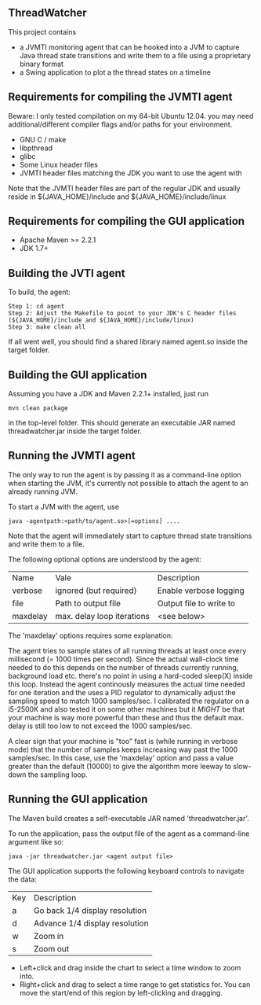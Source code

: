 ThreadWatcher
-------------

This project contains 

- a JVMTI monitoring agent that can be hooked into a JVM to capture Java thread state transitions and write them to a file using a proprietary binary format
- a Swing application to plot a the thread states on a timeline

Requirements for compiling the JVMTI agent
------------------------------------------

Beware: I only tested compilation on my 64-bit Ubuntu 12.04. you may need additional/different compiler flags and/or paths for your environment. 

- GNU C / make
- libpthread
- glibc
- Some Linux header files
- JVMTI header files matching the JDK you want to use the agent with

Note that the JVMTI header files are part of the regular JDK and usually reside in ${JAVA_HOME}/include and ${JAVA_HOME}/include/linux

Requirements for compiling the GUI application
----------------------------------------------

- Apache Maven >= 2.2.1
- JDK 1.7+

Building the JVTI agent
-----------------------

To build, the agent:

````
Step 1: cd agent
Step 2: Adjust the Makefile to point to your JDK's C header files (${JAVA_HOME}/include and ${JAVA_HOME}/include/linux)
Step 3: make clean all
````

If all went well, you should find a shared library named agent.so inside the target folder.

Building the GUI application
----------------------------

Assuming you have a JDK and Maven 2.2.1+ installed, just run

````
mvn clean package
````

in the top-level folder. This should generate an executable JAR named threadwatcher.jar inside the target folder.

Running the JVMTI agent
-----------------------

The only way to run the agent is by passing it as a command-line option when starting the JVM, it's currently not possible to attach the agent to an already running JVM.

To start a JVM with the agent, use

````
java -agentpath:<path/to/agent.so>[=options] ....
````
Note that the agent will immediately start to capture thread state transitions and write them to a file.

The following optional options are understood by the agent:

<table>
<tr>
  <td>Name</td>
  <td>Vale</td>
  <td>Description</td>  
</tr>
<tr>
  <td>verbose</td><td>ignored (but required)</td><td>Enable verbose logging</td>
</tr>
<tr>
  <td>file</td><td>Path to output file</td><td>Output file to write to</td>
</tr>
<tr>
  <td>maxdelay</td><td>max. delay loop iterations</td><td>&lt;see below&gt;</td>
</tr>  
</table>

The 'maxdelay' options requires some explanation:

The agent tries to sample states of all running threads at least once every millisecond (= 1000 times per second). Since the actual wall-clock
time needed to do this depends on the number of threads currently running, background load etc. there's no point in using
a hard-coded sleep(X) inside this loop. Instead the agent continously measures the actual time needed for one iteration and the
uses a PID regulator to dynamically adjust the sampling speed to match 1000 samples/sec. 
I calibrated the regulator on a i5-2500K and also tested it on some other machines but it *MIGHT* be that your machine is way
more powerful than these and thus the default max. delay is still too low to not exceed the 1000 samples/sec. 

A clear sign that your machine is "too" fast is (while running in verbose mode) that the number of samples keeps increasing way past the
1000 samples/sec. In this case, use the 'maxdelay' option and pass a value greater than the default (10000) to give the algorithm more leeway to slow-down the sampling loop.

Running the GUI application
---------------------------

The Maven build creates a self-executable JAR named 'threadwatcher.jar'.

To run the application, pass the output file of the agent as a command-line argument like so:

````
java -jar threadwatcher.jar <agent output file> 
````

The GUI application supports the following keyboard controls to navigate the data:

<table>
  <tr>
    <td>Key</td>
    <td>Description</td>
  </tr>
  <tr>
    <td>a</td>
    <td>Go back 1/4 display resolution</td>
  <tr>  
  <tr>
    <td>d</td>
    <td>Advance 1/4 display resolution</td>
  <tr>
  <tr>
    <td>w</td>
    <td>Zoom in</td>
  <tr>  
  <tr>
    <td>s</td>
    <td>Zoom out</td>
  <tr>   
</table>

- Left+click and drag inside the chart to select a time window to zoom into. 
- Right+click and drag to select a time range to get statistics for. You can move the start/end of this region by left-clicking and dragging.
